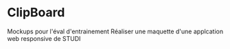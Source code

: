 # ClipBoard
Mockups pour l'éval d'entrainement Réaliser une maquette d'une applcation web responsive de STUDI
